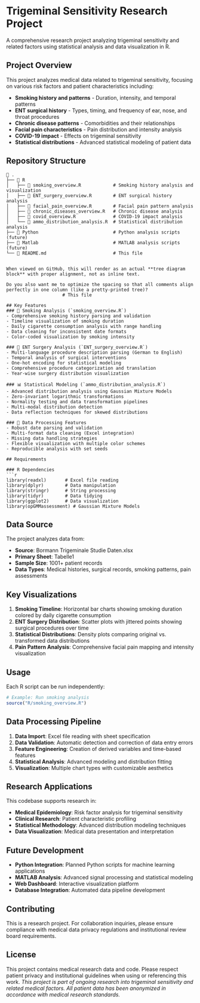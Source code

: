 # Trigeminal Sensitivity Research Project

A comprehensive research project analyzing trigeminal sensitivity and related factors using statistical analysis and data visualization in R.

## Project Overview

This project analyzes medical data related to trigeminal sensitivity, focusing on various risk factors and patient characteristics including:

- **Smoking history and patterns** - Duration, intensity, and temporal patterns
- **ENT surgical history** - Types, timing, and frequency of ear, nose, and throat procedures
- **Chronic disease patterns** - Comorbidities and their relationships
- **Facial pain characteristics** - Pain distribution and intensity analysis
- **COVID-19 impact** - Effects on trigeminal sensitivity
- **Statistical distributions** - Advanced statistical modeling of patient data

## Repository Structure
```
📂 .
├── 📂 R
│   ├── 📄 smoking_overview.R            # Smoking history analysis and visualization
│   ├── 📄 ENT_surgery_overview.R        # ENT surgical history analysis
│   ├── 📄 facial_pain_overview.R        # Facial pain pattern analysis
│   ├── 📄 chronic_diseases_overview.R   # Chronic disease analysis
│   ├── 📄 covid_overview.R              # COVID-19 impact analysis
│   └── 📄 ammo_distribution_analysis.R  # Statistical distribution analysis
├── 📂 Python                            # Python analysis scripts (future)
├── 📂 Matlab                            # MATLAB analysis scripts (future)
└── 📄 README.md                         # This file
```
```

When viewed on GitHub, this will render as an actual **tree diagram block** with proper alignment, not as inline text.  

Do you also want me to optimize the spacing so that all comments align perfectly in one column (like a pretty-printed tree)?
                     # This file

## Key Features
### 🚬 Smoking Analysis (`smoking_overview.R`)
- Comprehensive smoking history parsing and validation
- Timeline visualization of smoking duration
- Daily cigarette consumption analysis with range handling
- Data cleaning for inconsistent date formats
- Color-coded visualization by smoking intensity

### 🏥 ENT Surgery Analysis (`ENT_surgery_overview.R`)
- Multi-language procedure description parsing (German to English)
- Temporal analysis of surgical interventions
- One-hot encoding for statistical modeling
- Comprehensive procedure categorization and translation
- Year-wise surgery distribution visualization

### 📊 Statistical Modeling (`ammo_distribution_analysis.R`)
- Advanced distribution analysis using Gaussian Mixture Models
- Zero-invariant logarithmic transformations
- Normality testing and data transformation pipelines
- Multi-modal distribution detection
- Data reflection techniques for skewed distributions

### 🎯 Data Processing Features
- Robust date parsing and validation
- Multi-format data cleaning (Excel integration)
- Missing data handling strategies
- Flexible visualization with multiple color schemes
- Reproducible analysis with set seeds

## Requirements

### R Dependencies
```r
library(readxl)       # Excel file reading
library(dplyr)        # Data manipulation
library(stringr)      # String processing
library(tidyr)        # Data tidying
library(ggplot2)      # Data visualization
library(opGMMassessment) # Gaussian Mixture Models
```

## Data Source
The project analyzes data from:
- **Source**: Bormann Trigeminale Studie Daten.xlsx
- **Primary Sheet**: Tabelle1
- **Sample Size**: 1001+ patient records
- **Data Types**: Medical histories, surgical records, smoking patterns, pain assessments

## Key Visualizations
1. **Smoking Timeline**: Horizontal bar charts showing smoking duration colored by daily cigarette consumption
2. **ENT Surgery Distribution**: Scatter plots with jittered points showing surgical procedures over time
3. **Statistical Distributions**: Density plots comparing original vs. transformed data distributions
4. **Pain Pattern Analysis**: Comprehensive facial pain mapping and intensity visualization

## Usage
Each R script can be run independently:
``` r
# Example: Run smoking analysis
source("R/smoking_overview.R")

```
## Data Processing Pipeline
1. **Data Import**: Excel file reading with sheet specification
2. **Data Validation**: Automatic detection and correction of data entry errors
3. **Feature Engineering**: Creation of derived variables and time-based features
4. **Statistical Analysis**: Advanced modeling and distribution fitting
5. **Visualization**: Multiple chart types with customizable aesthetics

## Research Applications
This codebase supports research in:
- **Medical Epidemiology**: Risk factor analysis for trigeminal sensitivity
- **Clinical Research**: Patient characteristic profiling
- **Statistical Methodology**: Advanced distribution modeling techniques
- **Data Visualization**: Medical data presentation and interpretation

## Future Development
- **Python Integration**: Planned Python scripts for machine learning applications
- **MATLAB Analysis**: Advanced signal processing and statistical modeling
- **Web Dashboard**: Interactive visualization platform
- **Database Integration**: Automated data pipeline development

## Contributing
This is a research project. For collaboration inquiries, please ensure compliance with medical data privacy regulations and institutional review board requirements.
## License
This project contains medical research data and code. Please respect patient privacy and institutional guidelines when using or referencing this work.
_This project is part of ongoing research into trigeminal sensitivity and related medical factors. All patient data has been anonymized in accordance with medical research standards._
